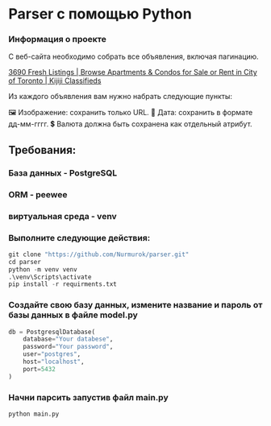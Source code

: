 # Parser с помощью Python
### Информация о проекте
C веб-сайта необходимо собрать все объявления, включая пагинацию.

[3690 Fresh Listings | Browse Apartments & Condos for Sale or Rent in City of Toronto | Kijiji Classifieds](https://www.kijiji.ca/b-apartments-condos/city-of-toronto/c37l1700273)

Из каждого объявления вам нужно набрать следующие пункты:

🖼 Изображение: сохранить только URL.
📆 Дата: сохранить в формате дд-мм-гггг.
💲 Валюта должна быть сохранена как отдельный атрибут.

## Требования:

### База данных - PostgreSQL
### ORM - peewee
### виртуальная среда - venv


### Выполните следующие действия:
```python
git clone "https://github.com/Nurmurok/parser.git"
cd parser
python -m venv venv
.\venv\Scripts\activate 
pip install -r requirments.txt
```

### Создайте свою базу данных, измените название и пароль от базы данных в файле model.py
```python
db = PostgresqlDatabase(
    database="Your databese",
    password="Your password",
    user="postgres",
    host="localhost",
    port=5432
)
```

### Начни парсить запустив файл main.py

```python
python main.py
```

